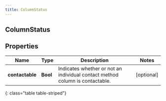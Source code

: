 ```yaml
---
title: ColumnStatus
---
```

## ColumnStatus

## Properties

|Name | Type | Description | Notes|
|------------ | ------------- | ------------- | -------------|
| **contactable** | **Bool** | Indicates whether or not an individual contact method column is contactable. | [optional] |
{: class="table table-striped"}


